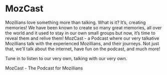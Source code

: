 # MozCast

Mozillians love something more than talking. What is it? It’s, creating memories! We have been known to create so many great memories, all over the world and it used to stay in our own small groups but now, it’s time to reveal them and relive them! MozCast - a Podcast where our very talkative Mozillians talk with the experienced Mozillians, and their journeys. Not just that, we'll talk about the internet, have fun on the podcast, and much more!

Tune in to listen to our very own, talking with our very own.

MozCast - The Podcast for Mozillians
